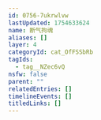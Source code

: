 ```yaml
---
id: 0756-7ukrwlvw
lastUpdated: 1754633624
name: 断气拘魂
aliases: []
layer: 4
categoryId: cat_OfFSSbRb
tagIds:
  - tag__NZec6vQ
nsfw: false
parent: ""
relatedEntries: []
timelineEvents: []
titledLinks: []
---
```


